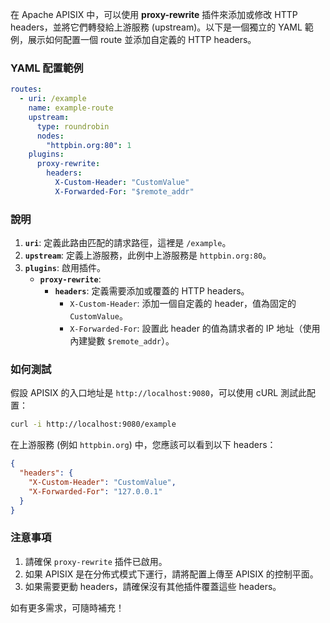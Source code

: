 在 Apache APISIX 中，可以使用 **proxy-rewrite** 插件來添加或修改 HTTP headers，並將它們轉發給上游服務 (upstream)。以下是一個獨立的 YAML 範例，展示如何配置一個 route 並添加自定義的 HTTP headers。

### YAML 配置範例

```yaml
routes:
  - uri: /example
    name: example-route
    upstream:
      type: roundrobin
      nodes:
        "httpbin.org:80": 1
    plugins:
      proxy-rewrite:
        headers:
          X-Custom-Header: "CustomValue"
          X-Forwarded-For: "$remote_addr"
```

### 說明
1. **`uri`**: 定義此路由匹配的請求路徑，這裡是 `/example`。
2. **`upstream`**: 定義上游服務，此例中上游服務是 `httpbin.org:80`。
3. **`plugins`**: 啟用插件。
   - **`proxy-rewrite`**: 
     - **`headers`**: 定義需要添加或覆蓋的 HTTP headers。
       - `X-Custom-Header`: 添加一個自定義的 header，值為固定的 `CustomValue`。
       - `X-Forwarded-For`: 設置此 header 的值為請求者的 IP 地址（使用內建變數 `$remote_addr`）。

### 如何測試
假設 APISIX 的入口地址是 `http://localhost:9080`，可以使用 cURL 測試此配置：
```bash
curl -i http://localhost:9080/example
```

在上游服務 (例如 `httpbin.org`) 中，您應該可以看到以下 headers：
```json
{
  "headers": {
    "X-Custom-Header": "CustomValue",
    "X-Forwarded-For": "127.0.0.1"
  }
}
```

### 注意事項
1. 請確保 `proxy-rewrite` 插件已啟用。
2. 如果 APISIX 是在分佈式模式下運行，請將配置上傳至 APISIX 的控制平面。
3. 如果需要更動 headers，請確保沒有其他插件覆蓋這些 headers。

如有更多需求，可隨時補充！